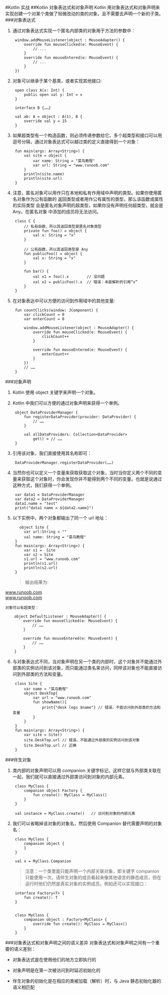 #Kotlin 实战
##Kotlin 对象表达式和对象声明
Kotlin 用对象表达式和对象声明来实现创建一个对某个类做了轻微改动的类的对象，且不需要去声明一个新的子类。
###对象表达式  
1. 通过对象表达式实现一个匿名内部类的对象用于方法的参数中：

		window.addMouseListener(object : MouseAdapter() {
		    override fun mouseClicked(e: MouseEvent) {
		        // ...
		    }
		    override fun mouseEntered(e: MouseEvent) {
		        // ...
		    }
		})
2. 对象可以继承于某个基类，或者实现其他接口:

		open class A(x: Int) {
		    public open val y: Int = x
		}
		
		interface B {……}
		
		val ab: A = object : A(1), B {
		    override val y = 15
		}
3. 如果超类型有一个构造函数，则必须传递参数给它。多个超类型和接口可以用逗号分隔，通过对象表达式可以越过类的定义直接得到一个对象：

		fun main(args: Array<String>) {
		    val site = object {
		        var name: String = "菜鸟教程"
		        var url: String = "www.runoob.com"
		    }
		    println(site.name)
		    println(site.url)
		}
4. 注意，匿名对象可以用作只在本地和私有作用域中声明的类型。如果你使用匿名对象作为公有函数的 返回类型或者用作公有属性的类型，那么该函数或属性的实际类型 会是匿名对象声明的超类型，如果你没有声明任何超类型，就会是 Any。在匿名对象 中添加的成员将无法访问。

		class C {
		    // 私有函数，所以其返回类型是匿名对象类型
		    private fun foo() = object {
		        val x: String = "x"
		    }
		
		    // 公有函数，所以其返回类型是 Any
		    fun publicFoo() = object {
		        val x: String = "x"
		    }
		
		    fun bar() {
		        val x1 = foo().x        // 没问题
		        val x2 = publicFoo().x  // 错误：未能解析的引用“x”
		    }
		}
5. 在对象表达中可以方便的访问到作用域中的其他变量:

		fun countClicks(window: JComponent) {
		    var clickCount = 0
		    var enterCount = 0
		
		    window.addMouseListener(object : MouseAdapter() {
		        override fun mouseClicked(e: MouseEvent) {
		            clickCount++
		        }
		
		        override fun mouseEntered(e: MouseEvent) {
		            enterCount++
		        }
		    })
		    // ……
		}
###对象声明	
1. Kotlin 使用 object 关键字来声明一个对象。

2. Kotlin 中我们可以方便的通过对象声明来获得一个单例。

		object DataProviderManager {
		    fun registerDataProvider(provider: DataProvider) {
		        // ……
		    }
		
		    val allDataProviders: Collection<DataProvider>
		        get() = // ……
		}
3. 引用该对象，我们直接使用其名称即可：

		DataProviderManager.registerDataProvider(……)
4. 当然你也可以定义一个变量来获取获取这个对象，当时当你定义两个不同的变量来获取这个对象时，你会发现你并不能得到两个不同的变量。也就是说通过这种方式，我们获得一个单例。

		var data1 = DataProviderManager
		var data2 = DataProviderManager
		data1.name = "test"
		print("data1 name = ${data2.name}") 
5. 以下实例中，两个对象都输出了同一个 url 地址：

		  object Site {
		    var url:String = ""
		    val name: String = "菜鸟教程"
		}
		fun main(args: Array<String>) {
		    var s1 =  Site
		    var s2 = Site
		    s1.url = "www.runoob.com"
		    println(s1.url)
		    println(s2.url)
		}
	>输出结果为: 
	> 
www.runoob.com  
www.runoob.com  

	对象可以有超类型：  

		object DefaultListener : MouseAdapter() {
		    override fun mouseClicked(e: MouseEvent) {
		        // ……
		    }
		
		    override fun mouseEntered(e: MouseEvent) {
		        // ……
		    }
		}

6. 与对象表达式不同，当对象声明在另一个类的内部时，这个对象并不能通过外部类的实例访问到该对象，而只能通过类名来访问，同样该对象也不能直接访问到外部类的方法和变量。

		class Site {
		    var name = "菜鸟教程"
		    object DeskTop{
		        var url = "www.runoob.com"
		        fun showName(){
		            print{"desk legs $name"} // 错误，不能访问到外部类的方法和变量
		        }
		    }
		}
		fun main(args: Array<String>) {
		    var site = Site()
		    site.DeskTop.url // 错误，不能通过外部类的实例访问到该对象
		    Site.DeskTop.url // 正确
		}
###伴生对象
1. 类内部的对象声明可以用 companion 关键字标记，这样它就与外部类关联在一起，我们就可以直接通过外部类访问到对象的内部元素。  

		class MyClass {
		    companion object Factory {
		        fun create(): MyClass = MyClass()
		    }
		}
		
		val instance = MyClass.create()   // 访问到对象的内部元素
2. 我们可以省略掉该对象的对象名，然后使用 Companion 替代需要声明的对象名：

		class MyClass {
		    companion object {
		    }
		}
		
		val x = MyClass.Companion

	> 注意：一个类里面只能声明一个内部关联对象，即关键字 companion 只能使用一次。请伴生对象的成员看起来像其他语言的静态成员，但在运行时他们仍然是真实对象的实例成员。例如还可以实现接口：

		interface Factory<T> {
		    fun create(): T
		}
		
		
		class MyClass {
		    companion object : Factory<MyClass> {
		        override fun create(): MyClass = MyClass()
		    }
		}
###对象表达式和对象声明之间的语义差异
对象表达式和对象声明之间有一个重要的语义差别：

 - 对象表达式是在使用他们的地方立即执行的

 - 对象声明是在第一次被访问到时延迟初始化的

 - 伴生对象的初始化是在相应的类被加载（解析）时，与 Java 静态初始化器的语义相匹配